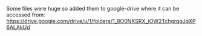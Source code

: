 Some files were huge so added them to google-drive where it can be accessed from:
https://drive.google.com/drive/u/1/folders/1_8O0NKSRX_iOW2TchgrqqJgXP6ALAkUd 

